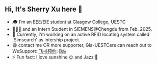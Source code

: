 ## Hi, It's Sherry Xu here 👋

<!--
**XU1hE/XU1hE** is a ✨ _special_ ✨ repository because its `README.md` (this file) appears on your GitHub profile.

Here are some ideas to get you started:

- 🔭 I’m currently working on ...
- 🌱 I’m currently learning ...
- 👯 I’m looking to collaborate on ...
- 🤔 I’m looking for help with ...
- 💬 Ask me about ...
- 📫 How to reach me: yihe8552@gmail.com
- 😄 Pronouns: ...
- ⚡ Fun fact: ...
-->

- 🎓 I’m an EEE/EIE student at Glasgow College, UESTC
- 👩🏻‍💻 and an Intern Student in SIEMENS@Chengdu from Feb. 2025.
- 🔭 Currently, I'm working on an active RFID locating system called 'Simsearch' as intership project.
- 😄 contact me OR more supporter, Gla-UESTCers can reach out to WeSupport: [飞书预约](https://uestc.feishu.cn/share/base/query/shrcnzlhVUEw2TSs9TDVHApuNHh); [B站](https://space.bilibili.com/1737510942/?spm_id_from=333.999.0.0)
- ⚡ Fun fact: I love sunshine 🌞 and Jazz 🎹
